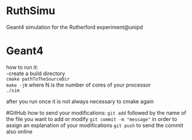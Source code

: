 # RuthSimu
Geant4 simulation for the Rutherford experiment@unipd

# Geant4
how to run it:  
-create a build directory  
  ```cmake pathToTheSourceDir```  
  ```make -jN```   where N is the number of cores of your processor  
  ```./sim```

after you run once it is not always necessary to cmake again

#GitHub
how to send your modifications:
    ```git add``` followed by the name of the file you want to add or modify
    ```git commit -m "message"``` in order to assign an explanation of your modifications
    ```git push``` to send the commit also online
    